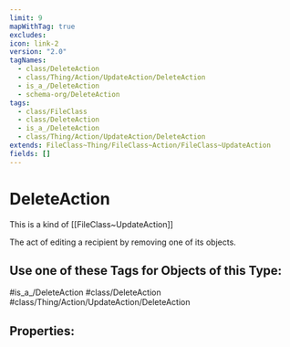 ```yaml
---
limit: 9
mapWithTag: true
excludes: 
icon: link-2
version: "2.0"
tagNames:
  - class/DeleteAction
  - class/Thing/Action/UpdateAction/DeleteAction
  - is_a_/DeleteAction
  - schema-org/DeleteAction
tags:
  - class/FileClass
  - class/DeleteAction
  - is_a_/DeleteAction
  - class/Thing/Action/UpdateAction/DeleteAction
extends: FileClass~Thing/FileClass~Action/FileClass~UpdateAction
fields: []
---
```


# DeleteAction
This is a kind of [[FileClass~UpdateAction]]

The act of editing a recipient by removing one of its objects.


## Use one of these Tags for Objects of this Type:

#is_a_/DeleteAction
#class/DeleteAction
#class/Thing/Action/UpdateAction/DeleteAction

## Properties:


